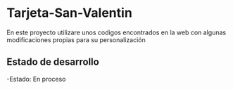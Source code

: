 <h1>Tarjeta-San-Valentin</h1>
<p>En este proyecto utilizare unos codigos encontrados en la web con algunas modificaciones propias para su personalización</p>

<h2>Estado de desarrollo</h2>
-Estado: En proceso
